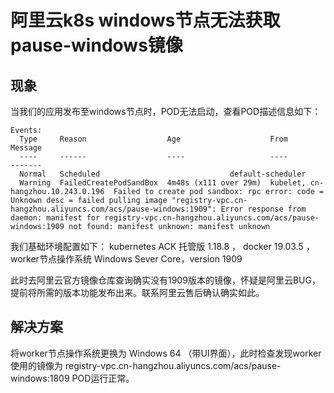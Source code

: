 # 阿里云k8s windows节点无法获取pause-windows镜像 

## 现象

当我们的应用发布至windows节点时，POD无法启动，查看POD描述信息如下：

```shell
Events:
  Type     Reason                  Age                    From                               Message
  ----     ------                  ----                   ----                               -------
  Normal   Scheduled                             default-scheduler                  
  Warning  FailedCreatePodSandBox  4m48s (x111 over 29m)  kubelet, cn-hangzhou.10.243.0.196  Failed to create pod sandbox: rpc error: code = Unknown desc = failed pulling image "registry-vpc.cn-hangzhou.aliyuncs.com/acs/pause-windows:1909": Error response from daemon: manifest for registry-vpc.cn-hangzhou.aliyuncs.com/acs/pause-windows:1909 not found: manifest unknown: manifest unknown
  ```
  我们基础环境配置如下：
kubernetes ACK 托管版 1.18.8 ， docker   19.03.5 ，worker节点操作系统  Windows Sever Core，version 1909

此时去阿里云官方镜像仓库查询确实没有1909版本的镜像，怀疑是阿里云BUG，提前将所需的版本功能发布出来。联系阿里云售后确认确实如此。


## 解决方案

  将worker节点操作系统更换为 Windows 64 （带UI界面），此时检查发现worker使用的镜像为 registry-vpc.cn-hangzhou.aliyuncs.com/acs/pause-windows:1809  POD运行正常。